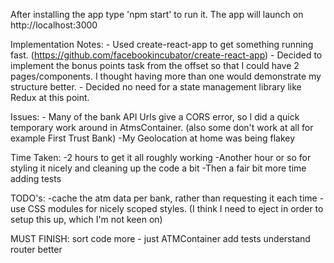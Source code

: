 
After installing the app type 'npm start' to run it.
The app will launch on http://localhost:3000

Implementation Notes:
	- Used create-react-app to get something running fast. (https://github.com/facebookincubator/create-react-app)
	- Decided to implement the bonus points task from the offset so that I could have 2 pages/components.
	  I thought having more than one would demonstrate my structure better.
	- Decided no need for a state management library like Redux at this point.

Issues:
	 - Many of the bank API Urls give a CORS error, so I did a quick temporary work around in AtmsContainer.
	 		(also some don't work at all for example First Trust Bank)
	 -My Geolocation at home was being flakey

Time Taken:
	-2 hours to get it all roughly working
	-Another hour or so for styling it nicely and cleaning up the code a bit
	-Then a fair bit more time adding tests

TODO's:
	-cache the atm data per bank, rather than requesting it each time
	-use CSS modules for nicely scoped styles. (I think I need to eject in order to setup this up, which I'm not keen on)


MUST FINISH:
sort code more - just ATMContainer
add tests
understand router better
